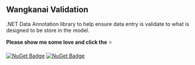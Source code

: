 ## Wangkanai Validation

.NET Data Annotation library to help ensure data entry is validate to what is designed to be store in the model.

**Please show me some love and click the** :star:

[![NuGet Badge](https://buildstats.info/nuget/wangkanai.validation)](https://www.nuget.org/packages/wangkanai.validation)
[![NuGet Badge](https://buildstats.info/nuget/wangkanai.validation?includePreReleases=true)](https://www.nuget.org/packages/wangkanai.validation)